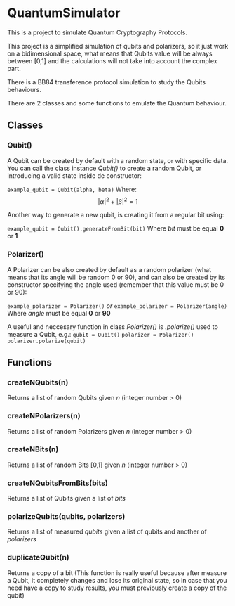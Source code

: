 #  QuantumSimulator

This is a project to simulate Quantum Cryptography Protocols.

This project is a simplified simulation of qubits and polarizers, so it just work on a bidimensional space, what means that Qubits value will be always between [0,1] and the calculations will not take into account the complex part.

There is a BB84 transference protocol simulation to study the Qubits behaviours.

There are 2 classes and some functions to emulate the Quantum behaviour.

## Classes
### Qubit()
A Qubit can be created by default with a random state, or with specific data.
You can call the class instance *Qubit()* to create a random Qubit, or introducing a valid state inside de constructor:

`example_qubit = Qubit(alpha, beta)`
Where:
$$
|\alpha|^2 + |\beta|^2 = 1
$$

Another way to generate a new qubit, is creating it from a regular bit using:

`example_qubit = Qubit().generateFromBit(bit)`
Where *bit* must be equal **0** or **1**

### Polarizer()
A Polarizer can be also created by default as a random polarizer (what means that its angle will be random 0 or 90), and can also be created by its constructor specifying the angle used (remember that this value must be 0 or 90):

`example_polarizer = Polarizer()`
*or*
`example_polarizer = Polarizer(angle)`
Where *angle* must be equal **0** or **90**

A useful and neccesary function in class *Polarizer()* is *.polarize()* used to measure a Qubit, e.g.:
`qubit = Qubit()`
`polarizer = Polarizer()`
`polarizer.polarize(qubit)`

## Functions
### createNQubits(n)
Returns a list of random Qubits given *n* (integer number > 0)
### createNPolarizers(n)
Returns a list of random Polarizers given *n* (integer number > 0)
### createNBits(n)
Returns a list of random Bits [0,1] given *n* (integer number > 0)
### createNQubitsFromBits(bits)
Returns a list of Qubits given a list of *bits*
### polarizeQubits(qubits,  polarizers)
Returns a list of measured *qubits* given a list of qubits and another of *polarizers*
### duplicateQubit(n)
Returns a copy of a bit (This function is really useful because after measure a Qubit, it completely changes and lose its original state, so in case that you need have a copy to study results, you must previously create a copy of the qubit)